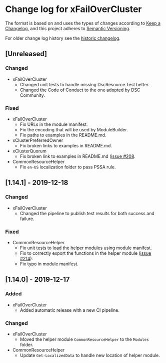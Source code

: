 # Change log for xFailOverCluster

The format is based on and uses the types of changes according to [Keep a Changelog](https://keepachangelog.com/en/1.0.0/),
and this project adheres to [Semantic Versioning](https://semver.org/spec/v2.0.0.html).

For older change log history see the [historic changelog](HISTORIC_CHANGELOG.md).

## [Unreleased]

### Changed

- xFailOverCluster
  - Changed unit tests to handle missing DscResource.Test better.
  - Changed the Code of Conduct to the one adopted by DSC Community.

### Fixed

- xFailOverCluster
  - Fix URLs in the module manifest.
  - Fix the encoding that will be used by ModuleBuilder.
  - Fix paths to examples in the README.md.
- xClusterPreferredOwner
  - Fix broken links to examples in README.md.
- xClusterQuorum
  - Fix broken link to examples in README.md ([issue #208](https://github.com/dsccommunity/xFailOverCluster/issues/208).
- CommonResourceHelper
  - Fix `en-US` localization folder to pass PSSA rule.

## [1.14.1] - 2019-12-18

### Changed

- xFailOverCluster
  - Changed the pipeline to publish test results for both success and failure.

### Fixed

- CommonResourceHelper
  - Fix unit tests to load the helper modules using module manifest.
  - Fix to correctly export the functions in the helper module
    ([issue #214](https://github.com/dsccommunity/xFailOverCluster/issues/214)).
  - Fix typo in module manifest.

## [1.14.0] - 2019-12-17

### Added

- xFailOverCluster
  - Added automatic release with a new CI pipeline.

### Changed

- xFailOverCluster
  - Moved the helper module `CommonResourceHelper` to the `Modules` folder.
- CommonResourceHelper
  - Update `Get-LocalizedData` to handle new location of helper module.
